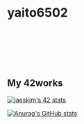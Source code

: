 # yaito6502

<br>
<br>
<br>
<br>
<br>

## My 42works

[![jaeskim's 42 stats](https://badge42.herokuapp.com/api/stats/yaito?cursus=42cursus)](https://github.com/JaeSeoKim/badge42)

[![Anurag's GitHub stats](https://github-readme-stats.vercel.app/api?username=yaito6502&theme=gruvbox)](https://github.com/anuraghazra/github-readme-stats)
